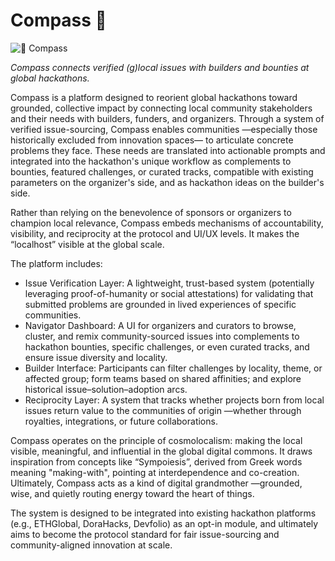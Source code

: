 # Compass 🧭

![🧭 Compass](https://github.com/user-attachments/assets/4edaeabb-2a20-4ad7-a8dc-2ee4b97b286e)

_Compass connects verified (g)local issues with builders and bounties at global hackathons._

Compass is a platform designed to reorient global hackathons toward grounded, collective impact by connecting local community stakeholders and their needs with builders, funders, and organizers. Through a system of verified issue-sourcing, Compass enables communities —especially those historically excluded from innovation spaces— to articulate concrete problems they face. These needs are translated into actionable prompts and integrated into the hackathon's unique workflow as complements to bounties, featured challenges, or curated tracks, compatible with existing parameters on the organizer's side, and as hackathon ideas on the builder's side.

Rather than relying on the benevolence of sponsors or organizers to champion local relevance, Compass embeds mechanisms of accountability, visibility, and reciprocity at the protocol and UI/UX levels. It makes the “localhost” visible at the global scale.

The platform includes:
- Issue Verification Layer: A lightweight, trust-based system (potentially leveraging proof-of-humanity or social attestations) for validating that submitted problems are grounded in lived experiences of specific communities.
- Navigator Dashboard: A UI for organizers and curators to browse, cluster, and remix community-sourced issues into complements to hackathon bounties, specific challenges, or even curated tracks, and ensure issue diversity and locality.
- Builder Interface: Participants can filter challenges by locality, theme, or affected group; form teams based on shared affinities; and explore historical issue–solution–adoption arcs.
- Reciprocity Layer: A system that tracks whether projects born from local issues return value to the communities of origin —whether through royalties, integrations, or future collaborations.

Compass operates on the principle of cosmolocalism: making the local visible, meaningful, and influential in the global digital commons. It draws inspiration from concepts like “Sympoiesis”, derived from Greek words meaning "making-with", pointing at interdependence and co-creation. Ultimately, Compass acts as a kind of digital grandmother —grounded, wise, and quietly routing energy toward the heart of things.

The system is designed to be integrated into existing hackathon platforms (e.g., ETHGlobal, DoraHacks, Devfolio) as an opt-in module, and ultimately aims to become the protocol standard for fair issue-sourcing and community-aligned innovation at scale.
